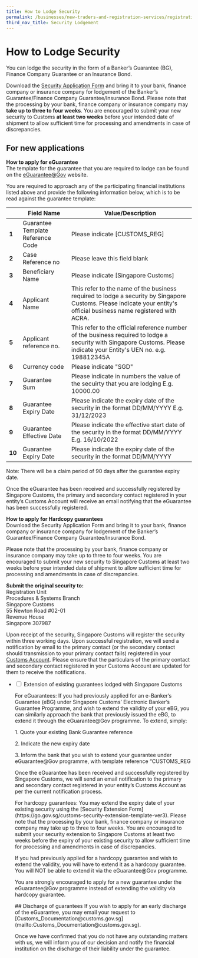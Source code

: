 ```yaml
---
title: How to Lodge Security
permalink: /businesses/new-traders-and-registration-services/registration-services/security-lodgement/how-to-lodge-security/
third_nav_title: Security Lodgement
---
```

# How to Lodge Security 

You can lodge the security in the form of a Banker’s Guarantee (BG), Finance Company Guarantee or an Insurance Bond.

Download the [Security Application Form](/eservices/customs-forms-and-service-links) and bring it to your bank, finance company or insurance company for lodgement of the Banker’s Guarantee/Finance Company Guarantee/Insurance Bond. Please note that the processing by your bank, finance company or insurance company may **take up to three to four weeks**. You are encouraged to submit your new security to Customs **at least two weeks** before your intended date of shipment to allow sufficient time for processing and amendments in case of discrepancies.
## For new applications
**How to apply for eGuarantee** <br>
The template for the guarantee that you are required to lodge can be found on the [eGuarantee@Gov](http://www.eguarantee.gov.sg/) website. 

You are required to approach any of the participating financial institutions listed above and provide the following information below, which is to be read against the guarantee template:

|  |**Field Name**|**Value/Description**  |
|--|--|--|
|**1**|Guarantee Template Reference Code |Please indicate [CUSTOMS_REG]|
|**2**|Case Reference no |Please leave this field blank|
|**3**|Beneficiary Name |Please indicate [Singapore Customs]|
|**4**|Applicant Name |This refer to the name of the business required to lodge a security by Singapore Customs. Please indicate your entity's official business name registered with ACRA.|
|**5**|Applicant reference no. |This refer to the official reference number of the business required to lodge a security with Singapore Customs. Please indicate your Entity's UEN no. e.g. 198812345A |
|**6**|Currency code |Please indicate "SGD"|
|**7**|Guarantee Sum |Please indicate in numbers the value of the secuirty that you are lodging E.g. 10000.00|
|**8**|Guarantee Expiry Date |Please indicate the expiry date of the security in the format DD/MM/YYYY E.g. 31/12/2023|
|**9**|Guarantee Effective Date |Please indicate the effective start date of the security in the format DD/MM/YYYY E.g. 16/10/2022|
|**10**|Guarantee Expiry Date |Please indicate the expiry date of the security in the format DD/MM/YYYY|

Note: There will be a claim period of 90 days after the guarantee expiry date. 

Once the eGuarantee has been received and successfully registered by Singapore Customs, the primary and secondary contact registered in your entity’s Customs Account will receive an email notifying that the eGuarantee has been successfully registered.

**How to apply for Hardcopy guarantees** <br>
Download the Security Application Form and bring it to your bank, finance company or insurance company for lodgement of the Banker’s Guarantee/Finance Company Guarantee/Insurance Bond. 

Please note that the processing by your bank, finance company or insurance company may take up to three to four weeks. You are encouraged to submit your new security to Singapore Customs at least two weeks before your intended date of shipment to allow sufficient time for processing and amendments in case of discrepancies.

**Submit the original security to:**<br>
Registration Unit <br>
Procedures & Systems Branch  
Singapore Customs  
55 Newton Road #02-01   
Revenue House  
Singapore 307987

Upon receipt of the security, Singapore Customs will register the security within three working days. Upon successful registration, we will send a notification by email to the primary contact (or the secondary contact should transmission to your primary contact fails) registered in your [Customs Account](https://www.tradenet.gov.sg/TN41EFORM/tds/sp/splogin.do?action=init_acct). Please ensure that the particulars of the primary contact and secondary contact registered in your Customs Account are updated for them to receive the notifications.<br>
  <ul class="jekyllcodex_accordion">
  <li>
    <input type="checkbox" id="accordion1">
    <label for="accordion1">Extension of existing guarantees lodged with Singapore Customs</label>
    <div>
      <p>For eGuarantees: If you had previously applied for an e-Banker’s Guarantee (eBG) under Singapore Customs’ Electronic Banker’s Guarantee Programme, and wish to extend the validity of your eBG, you can similarly approach the bank that previously issued the eBG, to extend it through the eGuarantee@Gov programme. To extend, simply:</p>
			<p>1. Quote your existing Bank Guarantee reference</p>
					<p>2. Indicate the new expiry date</p>
					<p>3. Inform the bank that you wish to extend your guarantee under eGuarantee@Gov programme, with template reference “CUSTOMS_REG</p>
			<p> Once the eGuarantee has been received and successfully registered by Singapore Customs, we will send an email notification to the primary and secondary contact registered in your entity’s Customs Account as per the current notification process.</p>
			<p>For hardcopy guarantees: You may extend the expiry date of your existing security using the [Security Extension Form](https://go.gov.sg/customs-security-extension-template-ver3). Please note that the processing by your bank, finance company or insurance company may take up to three to four weeks. You are encouraged to submit your security extension to Singapore Customs at least two weeks before the expiry of your existing security to allow sufficient time for processing and amendments in case of discrepancies. </p>
			<p> If you had previously applied for a hardcopy guarantee and wish to extend the validity, you will have to extend it as a hardcopy guarantee. You will NOT be able to extend it via the eGuarantee@Gov programme.</p>
			<p>You are strongly encouraged to apply for a new guarantee under the eGuarantee@Gov programme instead of extending the validity via hardcopy guarantee.</p>
        </div>
      </li>
## Discharge of guarantees
If you wish to apply for an early discharge of the eGuarantee, you may email your request to [Customs_Documentation@customs.gov.sg](mailto:Customs_Documentation@customs.gov.sg).
	
Once we have confirmed that you do not have any outstanding matters with us, we will inform you of our decision and notify the financial institution on the discharge of their liability under the guarantee.